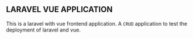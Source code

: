 ## LARAVEL VUE APPLICATION

This is a laravel with vue frontend application. A `CRUD` application to test the
deployment of laravel and vue.
